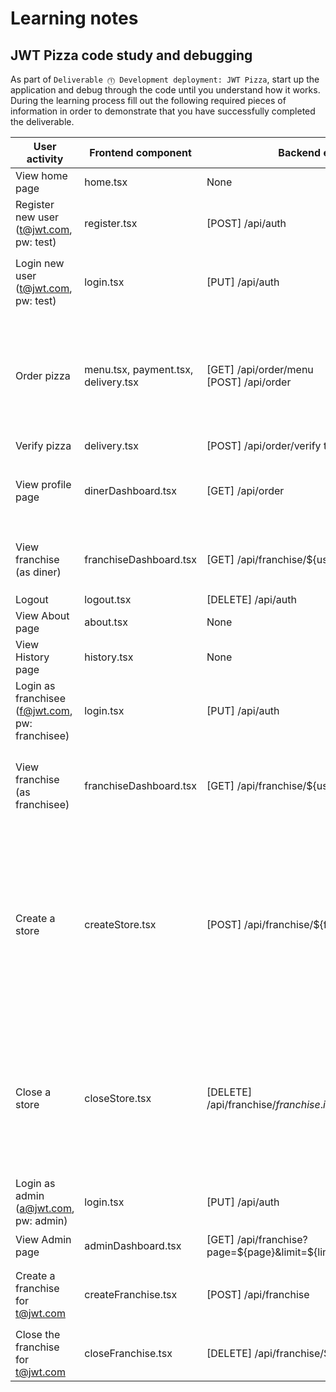 # Learning notes

## JWT Pizza code study and debugging

As part of `Deliverable ⓵ Development deployment: JWT Pizza`, start up the application and debug through the code until you understand how it works. During the learning process fill out the following required pieces of information in order to demonstrate that you have successfully completed the deliverable.

| User activity                                       | Frontend component | Backend endpoints | Database SQL |
| --------------------------------------------------- | ------------------ | ----------------- | ------------ |
| View home page                                      |      home.tsx      |       None        |      None    |
| Register new user<br/>(t@jwt.com, pw: test)         |   register.tsx     |[POST] /api/auth| `INSERT INTO user (name, email, password) VALUES (?, ?, ?)` <br/>`INSERT INTO userRole (userId, role, objectId) VALUES (?, ?, ?)`|
| Login new user<br/>(t@jwt.com, pw: test)            |login.tsx|[PUT] /api/auth|`SELECT * FROM user WHERE email=?` <br/>`SELECT * FROM userRole WHERE userId=?`<br/>`INSERT INTO auth (token, userId) VALUES (?, ?) ON DUPLICATE KEY UPDATE token=token`|
| Order pizza                                         |menu.tsx, payment.tsx, delivery.tsx|[GET] /api/order/menu <br/> [POST] /api/order|`SELECT * FROM menu` <br/>`SELECT id, name FROM franchise WHERE name LIKE ? LIMIT ${limit + 1} OFFSET ${offset}` <br/>`SELECT id, name FROM store WHERE franchiseId=?` <br/>`INSERT INTO dinerOrder (dinerId, franchiseId, storeId, date) VALUES (?, ?, ?, now())` <br/>`INSERT INTO orderItem (orderId, menuId, description, price) VALUES (?, ?, ?, ?)`|
| Verify pizza                                        |delivery.tsx|[POST] /api/order/verify to pizzaFactory|None|
| View profile page                                   |dinerDashboard.tsx|[GET] /api/order|`SELECT id, franchiseId, storeId, date FROM dinerOrder WHERE dinerId=? LIMIT ${offset},${config.db.listPerPage}` <br/>`SELECT id, menuId, description, price FROM orderItem WHERE orderId=?` |
| View franchise<br/>(as diner)                       |franchiseDashboard.tsx|[GET] /api/franchise/${user.id}|`SELECT objectId FROM userRole WHERE role='franchisee' AND userId=?` <br/>`SELECT id, name FROM franchise WHERE id in (${franchiseIds.join(',')})`|
| Logout                                              |logout.tsx|[DELETE] /api/auth|`DELETE FROM auth WHERE token=?`|
| View About page                                     |about.tsx|None|None|
| View History page                                   |history.tsx|None|None|
| Login as franchisee<br/>(f@jwt.com, pw: franchisee) |login.tsx|[PUT] /api/auth|`SELECT * FROM user WHERE email=?` <br/>`SELECT * FROM userRole WHERE userId=?` <br/>`INSERT INTO auth (token, userId) VALUES (?, ?) ON DUPLICATE KEY UPDATE token=token`|
| View franchise<br/>(as franchisee)                  |franchiseDashboard.tsx|[GET] /api/franchise/${user.id}|`SELECT userId FROM auth WHERE token=?` <br/>`SELECT objectId FROM userRole WHERE role='franchisee' AND userId=?` <br/>`SELECT id, name FROM franchise WHERE id in (${franchiseIds.join(',')})`|
| Create a store                                      |createStore.tsx|[POST] /api/franchise/${franchise.id}/store|`SELECT userId FROM auth WHERE token=?` <br/>`SELECT u.id, u.name, u.email FROM userRole AS ur JOIN user AS u ON u.id=ur.userId WHERE ur.objectId=? AND ur.role='franchisee'` <br/>`SELECT s.id, s.name, COALESCE(SUM(oi.price), 0) AS totalRevenue FROM dinerOrder AS do JOIN orderItem AS oi ON do.id=oi.orderId RIGHT JOIN store AS s ON s.id=do.storeId WHERE s.franchiseId=? GROUP BY s.id` <br/>`SELECT objectId FROM userRole WHERE role='franchisee' AND userId=?` <br/>`SELECT id, name FROM franchise WHERE id in (${franchiseIds.join(',')})`|
| Close a store                                       |closeStore.tsx|[DELETE] /api/franchise/${franchise.id}/store/${store.id}|`SELECT userId FROM auth WHERE token=?` <br/>`SELECT u.id, u.name, u.email FROM userRole AS ur JOIN user AS u ON u.id=ur.userId WHERE ur.objectId=? AND ur.role='franchisee'` <br/>`SELECT s.id, s.name, COALESCE(SUM(oi.price), 0) AS totalRevenue FROM dinerOrder AS do JOIN orderItem AS oi ON do.id=oi.orderId RIGHT JOIN store AS s ON s.id=do.storeId WHERE s.franchiseId=? GROUP BY s.id` <br/>`DELETE FROM store WHERE franchiseId=? AND id=?`|
| Login as admin<br/>(a@jwt.com, pw: admin)           |login.tsx|[PUT] /api/auth|`SELECT * FROM user WHERE email=?` <br/>`SELECT * FROM userRole WHERE userId=?`|
| View Admin page                                     |adminDashboard.tsx|[GET] /api/franchise?page=${page}&limit=${limit}&name=${nameFilter}|`SELECT id, name FROM franchise WHERE name LIKE ? LIMIT ${limit + 1} OFFSET ${offset}`|
| Create a franchise for t@jwt.com                    |createFranchise.tsx|[POST] /api/franchise|`SELECT id, name FROM user WHERE email=?` <br/>`INSERT INTO franchise (name) VALUES (?)` <br/>`INSERT INTO userRole (userId, role, objectId) VALUES (?, ?, ?)`|
| Close the franchise for t@jwt.com                   |closeFranchise.tsx|[DELETE] /api/franchise/${franchise.id}|`DELETE FROM store WHERE franchiseId=?` <br/>`DELETE FROM userRole WHERE objectId=?` <br/>`DELETE FROM franchise WHERE id=?`|
